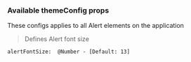 ### **Available themeConfig props**

These configs applies to all Alert elements on the application


 > Defines Alert font size

    alertFontSize:  @Number - [Default: 13]


